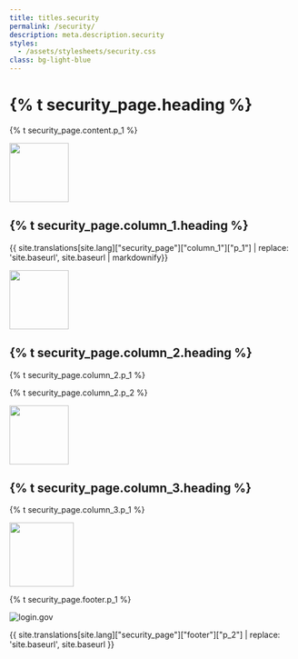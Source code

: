 ```yaml
---
title: titles.security
permalink: /security/
description: meta.description.security
styles:
  - /assets/stylesheets/security.css
class: bg-light-blue
---
```


<div class="bg-navy">
  <div class="container cntnr-wide px2 flex flex-center flex-justify">
    <div class="sm-col-8 py3 sm-py4">
      <h1 class="mt0 mb1 white">
        {% t security_page.heading %}
      </h1>
      <p class="overflow-hidden mb0 white fs-20p">
        {% t security_page.content.p_1 %}
      </p>
    </div>
    <div class="sm-show sm-col-3 center">
      <img alt="" src="{{ '/assets/img/vault-door.svg' | relative_url }}" style="max-width:80%;">
    </div>
  </div>
</div>

<div class="bg-white">
  <div class="container cntnr-wide px2 pt3 pb2">
    <div class="clearfix mxn2">
      <div class="col sm-col-4 px2 sm-mb3 mb2">
        <img src="{{ site.baseurl }}/assets/img/vault.svg" alt="" height="104">
        <h2 class="mt2 mb2 pb2 gray border-bottom border-light-blue">
          {% t security_page.column_1.heading %}
        </h2>
        <p>
          {{ site.translations[site.lang]["security_page"]["column_1"]["p_1"] | replace: 'site.baseurl', site.baseurl | markdownify}}
        </p> 
      </div>
      <div class="col sm-col-4 px2 sm-mb3 mb2">
        <img src="{{ site.baseurl }}/assets/img/safe-deposit.svg" alt="" height="104">
        <h2 class="mt2 mb2 pb2 gray border-bottom border-light-blue">
          {% t security_page.column_2.heading %}
        </h2>
        <p>
          {% t security_page.column_2.p_1 %}
        </p>
        <p>
          {% t security_page.column_2.p_2 %}
        </p>
      </div>
      <div class="col sm-col-4 px2 sm-mb3 mb2">
        <img src="{{ site.baseurl }}/assets/img/key.svg" alt="" height="104">
        <h2 class="mt2 mb2 pb2 gray border-bottom border-light-blue">
          {% t security_page.column_3.heading %}
        </h2>
        <p>
          {% t security_page.column_3.p_1 %}
        </p>
      </div>
    </div>
  </div>
</div>

<footer>
  <div class="container cntnr-wide serif h5">
    <div class="clearfix mxn1">
      <div class="col sm-col-12 my3">
        <img class="col sm-col-2 py1 pl3" src="{{ site.baseurl }}/assets/img/code.svg" alt="" width="113"/>
        <p class="col sm-col-6 px3 regular py1 m0">
          {% t security_page.footer.p_1 %}
        </p>
        <div class="col sm-col-4 px2 py1 vt-dot-border">
          <div class="ml2">
            <div class='sm-show'>
              <img class="col col-6 mb1" src="{{ site.baseurl }}/assets/img/logo.svg" alt="login.gov">
            </div>
            <p class="col col-12" markdown="1">
              {{ site.translations[site.lang]["security_page"]["footer"]["p_2"] | replace: 'site.baseurl', site.baseurl }}
            </p>
          </div>
        </div>
      </div>
    </div>
  </div>
</footer>
